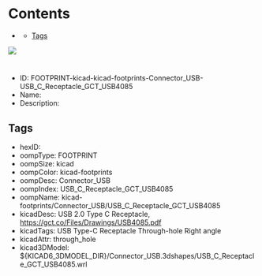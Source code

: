



Contents
========

* [](#)
	* [Tags](#tags)
  
![][im]
# 

- ID: FOOTPRINT-kicad-kicad-footprints-Connector_USB-USB_C_Receptacle_GCT_USB4085
- Name: 
- Description: 

## Tags

- hexID: 
- oompType: FOOTPRINT
- oompSize: kicad
- oompColor: kicad-footprints
- oompDesc: Connector_USB
- oompIndex: USB_C_Receptacle_GCT_USB4085
- oompName: kicad-footprints/Connector_USB/USB_C_Receptacle_GCT_USB4085
- kicadDesc: USB 2.0 Type C Receptacle, https://gct.co/Files/Drawings/USB4085.pdf
- kicadTags: USB Type-C Receptacle Through-hole Right angle
- kicadAttr: through_hole
- kicad3DModel: ${KICAD6_3DMODEL_DIR}/Connector_USB.3dshapes/USB_C_Receptacle_GCT_USB4085.wrl



[im]: image.png
